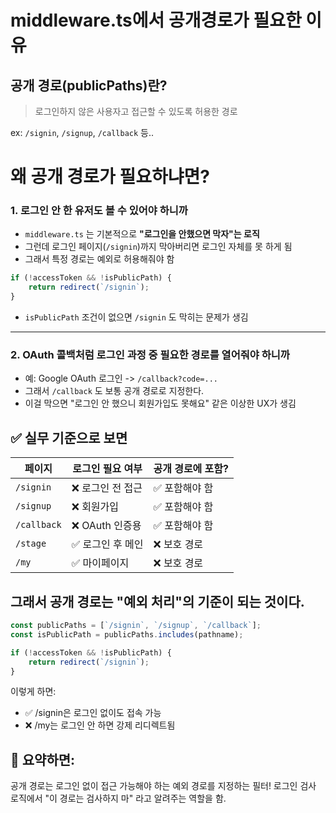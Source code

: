 middleware.ts에서 공개경로가 필요한 이유
===

## 공개 경로(publicPaths)란?
> 로그인하지 않은 사용자고 접근할 수 있도록 허용한 경로

ex: `/signin`, `/signup`, `/callback` 등..


# 왜 공개 경로가 필요하냐면?

### 1. 로그인 안 한 유저도 볼 수 있어야 하니까
- `middleware.ts` 는 기본적으로 **"로그인을 안했으면 막자"는 로직**
- 그런데 로그인 페이지(`/signin`)까지 막아버리면 로그인 자체를 못 하게 됨
- 그래서 특정 경로는 예외로 허용해줘야 함

```ts
if (!accessToken && !isPublicPath) {
    return redirect(`/signin`);
}
```
- `isPublicPath` 조건이 없으면 `/signin` 도 막히는 문제가 생김

---

### 2. OAuth 콜백처럼 로그인 과정 중 필요한 경로를 열어줘야 하니까
- 예: Google OAuth 로그인 -> `/callback?code=...`
- 그래서 `/callback` 도 보통 공개 경로로 지정한다.
- 이걸 막으면 "로그인 안 했으니 회원가입도 못해요" 같은 이상한 UX가 생김

## ✅ 실무 기준으로 보면

| 페이지 | 로그인 필요 여부 | 공개 경로에 포함? |
| --- | --- | --- |
| `/signin` | ❌ 로그인 전 접근 | ✅ 포함해야 함 |
| `/signup` | ❌ 회원가입 | ✅ 포함해야 함 |
| `/callback` | ❌ OAuth 인증용 | ✅ 포함해야 함 |
| `/stage` | ✅ 로그인 후 메인 | ❌ 보호 경로 |
| `/my` | ✅ 마이페이지 | ❌ 보호 경로 |

## 그래서 공개 경로는 "예외 처리"의 기준이 되는 것이다.

```ts
const publicPaths = [`/signin`, `/signup`, `/callback`];
const isPublicPath = publicPaths.includes(pathname);

if (!accessToken && !isPublicPath) {
    return redirect(`/signin`);
}
```
이렇게 하면:
- ✅ /signin은 로그인 없이도 접속 가능
- ❌ /my는 로그인 안 하면 강제 리디렉트됨


## 🔑 요약하면:
공개 경로는 로그인 없이 접근 가능해야 하는 예외 경로를 지정하는 필터!
로그인 검사 로직에서 "이 경로는 검사하지 마" 라고 알려주는 역할을 함.
